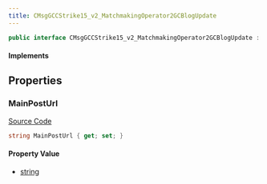 ```yaml
---
title: CMsgGCCStrike15_v2_MatchmakingOperator2GCBlogUpdate
---
```


```csharp
public interface CMsgGCCStrike15_v2_MatchmakingOperator2GCBlogUpdate : ITypedProtobuf<CMsgGCCStrike15_v2_MatchmakingOperator2GCBlogUpdate>, INativeHandle
```

#### Implements

## Properties

### MainPostUrl

[Source Code](https://github.com/swiftly-solution/swiftlys2/blob/beta/managed/src/SwiftlyS2.Generated/Protobufs/Interfaces/CMsgGCCStrike15_v2_MatchmakingOperator2GCBlogUpdate.cs#L13)

```csharp
string MainPostUrl { get; set; }
```

#### Property Value

- [string](https://learn.microsoft.com/dotnet/api/system.string)

